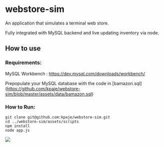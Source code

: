 # webstore-sim

An application that simulates a terminal web store.

Fully integrated with MySQL backend and live updating inventory via node.

## How to use

### Requirements:
MySQL Workbench : https://dev.mysql.com/downloads/workbench/

Prepopulate your MySQL database with the code in [bamazon.sql] (https://github.com/kpaje/webstore-sim/blob/master/assets/data/bamazon.sql)

### How to Run:

	git clone git@github.com:kpaje/webstore-sim.git
	cd ../webstore-sim/assets/scripts
	npm install
	node app.js


![](http://g.recordit.co/HxIrZu9xQj.gif)

